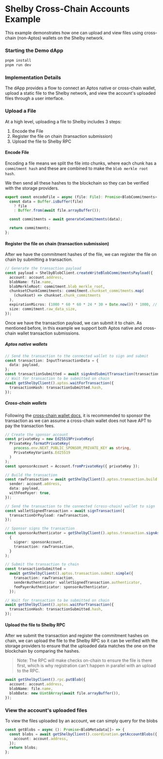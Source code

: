 # Shelby Cross-Chain Accounts Example

This example demonstrates how one can upload and view files using cross-chain (non-Aptos) wallets on the Shelby network.

### Starting the Demo dApp

```bash
pnpm install
pnpm run dev
```

### Implementation Details

The dApp provides a flow to connect an Aptos native or cross-chain wallet, upload a static file to the Shelby network, and view the account's uploaded files through a user interface.

### Upload a File

At a high level, uploading a file to Shelby includes 3 steps:

1. Encode the File
2. Register the file on chain (transaction submission)
3. Upload the file to Shelby RPC

#### Encode File

Encoding a file means we split the file into chunks, where each chunk has a `commitment hash` and these are combined to make the `blob merkle root hash`.

We then send all these hashes to the blockchain so they can be verified with the storage providers.

```ts
export const encodeFile = async (file: File): Promise<BlobCommitments> => {
  const data = Buffer.isBuffer(file)
    ? file
    : Buffer.from(await file.arrayBuffer());

  const commitments = await generateCommitments(data);

  return commitments;
};
```

#### Register the file on chain (transaction submission)

After we have the commitment hashes of the file, we can register the file on chain by submitting a transaction.

```ts
// Generate the transaction payload
const payload = ShelbyBlobClient.createWriteBlobCommitmentsPayload({
  account: account.address,
  blobName: file.name,
  blobMerkleRoot: commitment.blob_merkle_root,
  chunksetChunkCommitments: commitment.chunkset_commitments.map(
    (chunkset) => chunkset.chunk_commitments
  ),
  expirationMicros: (1000 * 60 * 60 * 24 * 30 + Date.now()) * 1000, // 30 days from now in microseconds
  size: commitment.raw_data_size,
});
```

Once we have the transaction payload, we can submit it to chain. As mentioned before, in this example we support both Aptos native and cross-chain wallet transaction submissions.

##### Aptos native wallets

```ts
// Send the transaction to the connected wallet to sign and submit
const transaction: InputTransactionData = {
  data: payload,
};
const transactionSubmitted = await signAndSubmitTransaction(transaction);
// Wait for transaction to be submitted on chain
await getShelbyClient().aptos.waitForTransaction({
  transactionHash: transactionSubmitted.hash,
});
```

##### Cross-chain wallets

Following the [cross-chain wallet docs](https://aptos.dev/build/sdks/wallet-adapter/x-chain-accounts#submitting-a-transaction), it is recommended to sponsor the transaction as we can assume a cross-chain wallet does not have APT to pay the transaction fees.

```ts
// Create the sponsor account
const privateKey = new Ed25519PrivateKey(
  PrivateKey.formatPrivateKey(
    process.env.NEXT_PUBLIC_SPONSOR_PRIVATE_KEY as string,
    PrivateKeyVariants.Ed25519
  )
);
const sponsorAccount = Account.fromPrivateKey({ privateKey });

// Build the transaction
const rawTransaction = await getShelbyClient().aptos.transaction.build.simple({
  sender: account.address,
  data: payload,
  withFeePayer: true,
});

// Send the transaction to the connected (cross-chain) wallet to sign
const walletSignedTransaction = await signTransaction({
  transactionOrPayload: rawTransaction,
});

// Sponsor signs the transaction
const sponsorAuthenticator = getShelbyClient().aptos.transaction.signAsFeePayer(
  {
    signer: sponsorAccount,
    transaction: rawTransaction,
  }
);

// Submit the transaction to chain
const transactionSubmitted =
  await getShelbyClient().aptos.transaction.submit.simple({
    transaction: rawTransaction,
    senderAuthenticator: walletSignedTransaction.authenticator,
    feePayerAuthenticator: sponsorAuthenticator,
  });

// Wait for transaction to be submitted on chain
await getShelbyClient().aptos.waitForTransaction({
  transactionHash: transactionSubmitted.hash,
});
```

#### Upload the file to Shelby RPC

After we submit the transaction and register the commitment hashes on chain, we can upload the file to the Shelby RPC so it can be verified with the storage providers to ensure that the uploaded data matches the one on the blockchain by comparing the hashes.

> Note: The RPC will make checks on-chain to ensure the file is there first, which is why registration can't happen in parallel with an upload to the RPC.

```ts
await getShelbyClient().rpc.putBlob({
  account: account.address,
  blobName: file.name,
  blobData: new Uint8Array(await file.arrayBuffer()),
});
```

### View the account's uploaded files

To view the files uploaded by an account, we can simply query for the blobs

```ts
const getBlobs = async (): Promise<BlobMetadata[]> => {
  const blobs = await getShelbyClient().coordination.getAccountBlobs({
    account: account.address,
  });
  return blobs;
};
```
